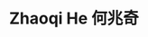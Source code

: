 ---
# Display name
title: Zhaoqi He 何兆奇

# Full Name (for SEO)
first_name: Zhaoqi
last_name: He

# Is this the primary user of the site?
superuser: false

# Role/position
role: Research Assistant

# Organizations/Affiliations
organizations:
  - name: Lanzhou University of Technology
    url: 'http://hzi.zju.edu.cn/'

# Short bio (displayed in user profile at end of posts)
bio: My research interests include robotics, Reinforcement Learning and Motion Planning

interests:
  - Ground Robots for Uneven Terrain Navigation
  - Autonomous Robot Exploration

education:
  courses:
    - course: BSc in Engineering in Automation
      institution: Lanzhou University of Technology

# Social/Academic Networking
# For available icons, see: https://docs.hugoblox.com/getting-started/page-builder/#icons
#   For an email link, use "fas" icon pack, "envelope" icon, and a link in the
#   form "mailto:your-email@example.com" or "#contact" for contact widget.
social:
  - icon: envelope
    icon_pack: fas
    link: 'hzqx0509@gmail.com'

# Link to a PDF of your resume/CV from the About widget.
# To enable, copy your resume/CV to `static/files/cv.pdf` and uncomment the lines below.
# - icon: cv
#   icon_pack: ai
#   link: files/cv.pdf

# Enter email to display Gravatar (if Gravatar enabled in Config)
email: 'hzqx0509@gmail.com'

# Highlight the author in author lists? (true/false)
highlight_name: false

# Organizational groups that you belong to (for People widget)
#   Set this to `[]` or comment out if you are not using People widget.
user_groups:
  - Alumni
---